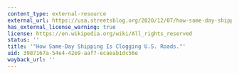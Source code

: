 ```yaml
---
content_type: external-resource
external_url: https://usa.streetsblog.org/2020/12/07/how-same-day-shipping-is-clogging-u-s-roads/
has_external_license_warning: true
license: https://en.wikipedia.org/wiki/All_rights_reserved
status: ''
title: '"How Same-Day Shipping Is Clogging U.S. Roads."'
uid: 3987167a-54e4-42e9-aaf7-ecaeab1dc56e
wayback_url: ''
---
```

